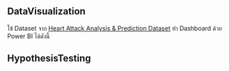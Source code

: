 
## DataVisualization
ใข้ Dataset จาก <a href="https://www.kaggle.com/rashikrahmanpritom/heart-attack-analysis-prediction-dataset">Heart Attack Analysis & Prediction Dataset</a> ทำ Dashboard ด้วย Power BI ได้ดังนี้ <a href="https://github.com/sit-2021-int214/016_Heart-Attack-Analysis-Prediction-Dataset/blob/main/team-assignment/final/DataVisualization.md"></a>
## HypothesisTesting
